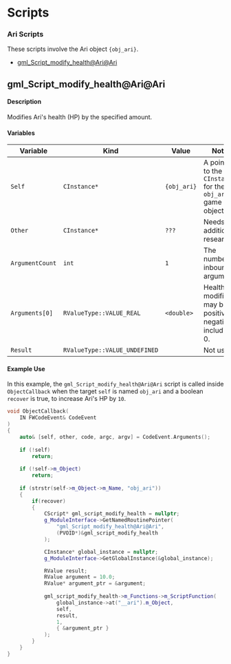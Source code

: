 # Scripts

### Ari Scripts
These scripts involve the Ari object `{obj_ari}`.
- [gml_Script_modify_health@Ari@Ari](#gml_script_modify_healthariari)

## gml_Script_modify_health@Ari@Ari
#### Description
Modifies Ari's health (HP) by the specified amount.

#### Variables
| Variable         | Kind                          | Value          | Notes |
|------------------|-------------------------------|----------------|--------------------------------------------------------------|
| `Self`           | `CInstance*`                  | `{obj_ari}`    | A pointer to the `CInstance` for the `obj_ari` game object.  |
| `Other`          | `CInstance*`                  | `???`          | Needs additional research.                                   |
| `ArgumentCount`  | `int`                         | `1`            | The number of inbound arguments.                             |
| `Arguments[0]`   | `RValueType::VALUE_REAL`      | `<double>`     | Health modifier, may be positive or negative, including 0.   |
| `Result`         | `RValueType::VALUE_UNDEFINED` |                | Not used.                                                    |

#### Example Use
In this example, the `gml_Script_modify_health@Ari@Ari` script is called inside `ObjectCallback` when the target `self` is named `obj_ari` and a boolean `recover` is true, to increase Ari's HP by `10`.
```cpp
void ObjectCallback(
    IN FWCodeEvent& CodeEvent
)
{
    auto& [self, other, code, argc, argv] = CodeEvent.Arguments();
    
    if (!self)
        return;
    
    if (!self->m_Object)
        return;
    
    if (strstr(self->m_Object->m_Name, "obj_ari"))
    {
        if(recover)
        {
            CScript* gml_script_modify_health = nullptr;
            g_ModuleInterface->GetNamedRoutinePointer(
                "gml_Script_modify_health@Ari@Ari",
                (PVOID*)&gml_script_modify_health
            );

            CInstance* global_instance = nullptr;
            g_ModuleInterface->GetGlobalInstance(&global_instance);

            RValue result;
            RValue argument = 10.0;
            RValue* argument_ptr = &argument;
            
            gml_script_modify_health->m_Functions->m_ScriptFunction(
                global_instance->at("__ari").m_Object,
                self,
                result,
                1,
                { &argument_ptr }
            );
        }
    }
}

```
